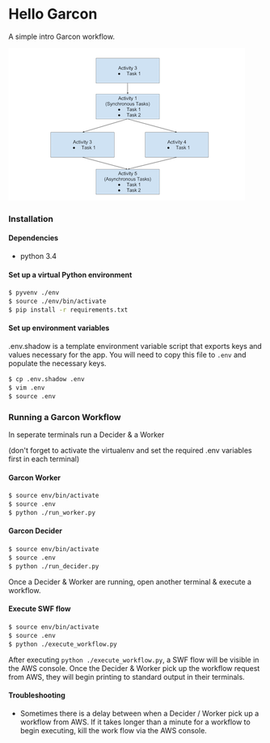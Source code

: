 # Hello Garcon

A simple intro Garcon workflow.

![](hello_garcon_dag.png)

### Installation

#### Dependencies
- python 3.4

#### Set up a virtual Python environment
```sh
$ pyvenv ./env
$ source ./env/bin/activate
$ pip install -r requirements.txt
```
#### Set up environment variables
.env.shadow is a template environment variable script that exports keys and values necessary for the app.  You will need to copy this file to `.env` and populate the necessary keys.
```sh
$ cp .env.shadow .env
$ vim .env
$ source .env
```

### Running a Garcon Workflow

In seperate terminals run a Decider & a Worker

(don't forget to activate the virtualenv and set the required .env variables first in each terminal)

#### Garcon Worker
```sh
$ source env/bin/activate
$ source .env
$ python ./run_worker.py 
```

#### Garcon Decider
```sh
$ source env/bin/activate
$ source .env
$ python ./run_decider.py 
```

Once a Decider & Worker are running, open another terminal & execute a workflow.

#### Execute SWF flow
```sh
$ source env/bin/activate
$ source .env
$ python ./execute_workflow.py 
```

After executing `python ./execute_workflow.py`, a SWF flow will be visible in the AWS console. Once the Decider & Worker pick up the workflow request from AWS, they will begin printing to standard output in their terminals.

#### Troubleshooting

* Sometimes there is a delay between when a Decider / Worker pick up a workflow from AWS. If it takes longer than a minute for a workflow to begin executing, kill the work flow via the AWS console.
